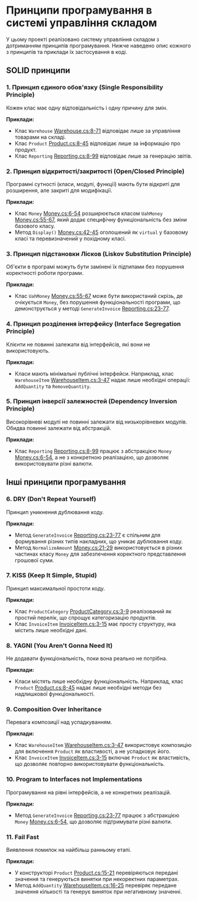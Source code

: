 # Принципи програмування в системі управління складом

У цьому проекті реалізовано систему управління складом з дотриманням принципів програмування. Нижче наведено опис кожного з принципів та приклади їх застосування в коді.

## SOLID принципи

### 1. Принцип єдиного обов'язку (Single Responsibility Principle)

Кожен клас має одну відповідальність і одну причину для змін.

**Приклади:**
- Клас `Warehouse` [Warehouse.cs:8-71](Warehouse.cs#L8-L71) відповідає лише за управління товарами на складі.
- Клас `Product` [Product.cs:8-45](Product.cs#L8-L45) відповідає лише за інформацію про продукт.
- Клас `Reporting` [Reporting.cs:8-99](Reporting.cs#L8-L99) відповідає лише за генерацію звітів.

### 2. Принцип відкритості/закритості (Open/Closed Principle)

Програмні сутності (класи, модулі, функції) мають бути відкриті для розширення, але закриті для модифікації.

**Приклади:**
- Клас `Money` [Money.cs:6-54](Money.cs#L6-L54) розширюється класом `UahMoney` [Money.cs:55-67](Money.cs#L55-L67), який додає специфічну функціональність без зміни базового класу.
- Метод `Display()` [Money.cs:42-45](Money.cs#L42-L45) оголошений як `virtual` у базовому класі та перевизначений у похідному класі.

### 3. Принцип підстановки Лісков (Liskov Substitution Principle)

Об'єкти в програмі можуть бути замінені їх підтипами без порушення коректності роботи програми.

**Приклади:**
- Клас `UahMoney` [Money.cs:55-67](Money.cs#L55-L67) може бути використаний скрізь, де очікується `Money`, без порушення функціональності програми, що демонструється у методі `GenerateInvoice` [Reporting.cs:23-77](Reporting.cs#L23-L77).

### 4. Принцип розділення інтерфейсу (Interface Segregation Principle)

Клієнти не повинні залежати від інтерфейсів, які вони не використовують.

**Приклади:**
- Класи мають мінімальні публічні інтерфейси. Наприклад, клас `WarehouseItem` [WarehouseItem.cs:3-47](WarehouseItem.cs#L3-L47) надає лише необхідні операції: `AddQuantity` та `RemoveQuantity`.

### 5. Принцип інверсії залежностей (Dependency Inversion Principle)

Високорівневі модулі не повинні залежати від низькорівневих модулів. Обидва повинні залежати від абстракцій.

**Приклади:**
- Клас `Reporting` [Reporting.cs:8-99](Reporting.cs#L8-L99) працює з абстракцією `Money` [Money.cs:6-54](Money.cs#L6-L54), а не з конкретною реалізацією, що дозволяє використовувати різні валюти.

## Інші принципи програмування

### 6. DRY (Don't Repeat Yourself)

Принцип уникнення дублювання коду.

**Приклади:**
- Метод `GenerateInvoice` [Reporting.cs:23-77](Reporting.cs#L23-L77) є спільним для формування різних типів накладних, що уникає дублювання коду.
- Метод `NormalizeAmount` [Money.cs:21-29](Money.cs#L21-L29) використовується в різних частинах класу `Money` для забезпечення коректного представлення грошової суми.

### 7. KISS (Keep It Simple, Stupid)

Принцип максимальної простоти коду.

**Приклади:**
- Клас `ProductCategory` [ProductCategory.cs:3-9](ProductCategory.cs#L3-L9) реалізований як простий перелік, що спрощує категоризацію продуктів.
- Клас `InvoiceItem` [InvoiceItem.cs:3-15](InvoiceItem.cs#L3-L15) має просту структуру, яка містить лише необхідні дані.

### 8. YAGNI (You Aren't Gonna Need It)

Не додавати функціональність, поки вона реально не потрібна.

**Приклади:**
- Класи містять лише необхідну функціональність. Наприклад, клас `Product` [Product.cs:8-45](Product.cs#L8-L45) надає лише необхідні методи без надлишкової функціональності.

### 9. Composition Over Inheritance

Перевага композиції над успадкуванням.

**Приклади:**
- Клас `WarehouseItem` [WarehouseItem.cs:3-47](WarehouseItem.cs#L3-L47) використовує композицію для включення `Product` як властивості, а не успадковує його.
- Клас `InvoiceItem` [InvoiceItem.cs:3-15](InvoiceItem.cs#L3-L15) включає `Product` як властивість, що дозволяє повторно використовувати функціональність.

### 10. Program to Interfaces not Implementations

Програмування на рівні інтерфейсів, а не конкретних реалізацій.

**Приклади:**
- Метод `GenerateInvoice` [Reporting.cs:23-77](Reporting.cs#L23-L77) працює з абстракцією `Money` [Money.cs:6-54](Money.cs#L6-L54), що дозволяє підтримувати різні валюти.

### 11. Fail Fast

Виявлення помилок на найбільш ранньому етапі.

**Приклади:**
- У конструкторі `Product` [Product.cs:15-21](Product.cs#L15-L21) перевіряються передані значення та генеруються винятки при некоректних параметрах.
- Метод `AddQuantity` [WarehouseItem.cs:16-25](WarehouseItem.cs#L16-L25) перевіряє передане значення кількості та генерує виняток при негативному значенні. 